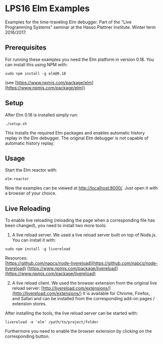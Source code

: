 # LPS16 Elm Examples
Examples for the time-traveling Elm debugger. Part of the "Live Programming Systems" seminar at the Hasso Plattner Institute. Winter term 2016/2017.

## Prerequisites
For running these examples you need the Elm platform in version 0.18. You can install this using NPM with:
```
sudo npm install -g elm@0.18
```
(see [https://www.npmjs.com/package/elm](https://www.npmjs.com/package/elm))

## Setup
After Elm 0.18 is installed simply run:
```
./setup.sh
```
This installs the required Elm packages and enables automatic history replay in the Elm debugger. The original Elm debugger is not capable of automatic history replay.

## Usage
Start the Elm reactor with:
```
elm-reactor
```
Now the examples can be viewed at [http://localhost:8000/](http://localhost:8000/). Just open it with a browser of your choice.

## Live Reloading
To enable live reloading (reloading the page when a corresponding file has been changed), you need to install two more tools:
1. A live reload server. We used a live reload server built on top of Node.js. You can install it with:
```
sudo npm install -g livereload
```
Resources:  
[https://github.com/napcs/node-livereload](https://github.com/napcs/node-livereload)
[https://www.npmjs.com/package/livereload](https://www.npmjs.com/package/livereload)

2. A live reload client. We used the browser extension from the original live reload server:
[http://livereload.com/extensions/](http://livereload.com/extensions/)
It is available for Chrome, Firefox, and Safari and can be installed from the corresponding add-on pages / extension stores.

After installing the tools, the live reload server can be started with:
```
livereload -e 'elm' /path/to/project/folder
```
Furthermore you need to enable the browser extension by clicking on the corresponding button.

